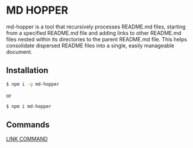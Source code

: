 <!-- MD_HOPPER: ID: md-hopper -->
<!-- MD_HOPPER: TITLE: MD HOPPER -->
<!-- MD_HOPPER: OUTPUT: README.md -->
<!-- MD_HOPPER: CONFIG: -->

# MD HOPPER

md-hopper is a tool that recursively processes README.md files, starting from a specified README.md file and adding links to other README.md files nested within its directories to the parent README.md file.
This helps consolidate dispersed README files into a single, easily manageable document.

## Installation

```bash
$ npm i -g md-hopper
```

or

```bash
$ npm i md-hopper
```

## Commands

<!-- MD_HOPPER: BEGIN_LINKS:
all: true
linked: true
child: true
grandChild: false
parallel: false
-->

[LINK COMMAND][md_hopper:md-hopper-link]

<!-- MD_HOPPER: END_LINKS: --><!-- MD_HOPPER: BEGIN_DEFINE_LINKS: -->

[md_hopper:main]: ../../README.md 'MyPackages'
[md_hopper:inquirer-plugins]: ../inquirer-plugins/README.md 'inquirer-plugins'
[md_hopper:inquirer-plugins-table]: ../inquirer-plugins/src/lib/_internal/plugins/table/README.md 'TABLE PLUGIN'
[md_hopper:md-hopper-link]: ./src/lib/cli/commands/link/README.md 'LINK COMMAND'
[md_hopper:my-gadgetry]: ../my-gadgetry/README.md 'my gadgetry'
[md_hopper:my-gadgetry-dev-ops]: ../my-gadgetry/src/lib/_internal/dev-ops/README.md 'Dev Ops'
[md_hopper:test]: ../test/README.md 'test'
[md_hopper:plugins-builder]: ../../plugins/builder/README.md 'builder'

<!-- MD_HOPPER: END_DEFINE_LINKS: -->
